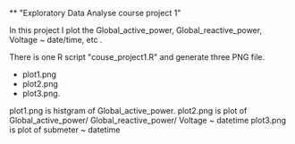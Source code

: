 
** "Exploratory Data Analyse course project 1"


In this project I plot the Global_active_power, Global_reactive_power, Voltage ~ date/time, etc .

There is one R script "couse_project1.R" and generate three PNG file.

* plot1.png
* plot2.png
* plot3.png.

plot1.png is histgram of Global_active_power.
plot2.png is plot of Global_active_power/ Global_reactive_power/ Voltage ~ datetime
plot3.png is plot of submeter ~ datetime
